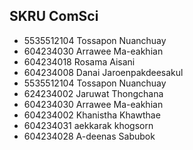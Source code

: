 ## SKRU ComSci


- 5535512104 Tossapon Nuanchuay
- 604234030 Arrawee Ma-eakhian
- 604234018 Rosama Aisani
- 604234008  Danai Jaroenpakdeesakul
- 5535512104 Tossapon Nuanchuay
- 624234002 Jaruwat Thongchana
- 604234030 Arrawee Ma-eakhian
- 604234002 Khanistha Khawthae
- 604234031 aekkarak khogsorn
- 604234028 A-deenas Sabubok
